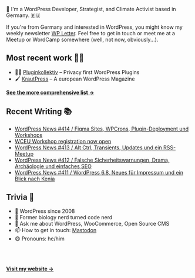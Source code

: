 👋 I'm a WordPress Developer, Strategist, and Climate Activist based in Germany. 🇪🇺

If you're from Germany and interested in WordPress, you might know my weekly newsletter [WP Letter](https://wpletter.de/). Feel free to get in touch or meet me at a Meetup or WordCamp somewhere (well, not now, obviously...).


## Most recent work 👷‍♂️

- 👨‍💻 [Pluginkollektiv](https://github.com/pluginkollektiv) – Privacy first WordPress Plugins
- 🖌️ [KrautPress](https://kraut.press) – A european WordPress Magazine

**[See the more comprehensive list &rarr;](https://simonkraft.com/what-i-do)**


## Recent Writing 📚

<!-- BLOG-POST-LIST:START -->
- [WordPress News #414 / Figma Sites, WPCrons, Plugin-Deployment und Workshops](https://feed.kraut.press/link/14399/17028680/414)
- [WCEU Workshop registration now open](https://feed.kraut.press/link/23937/17023660/wceu-workshop-registration-now-open)
- [WordPress News #413 / Alt Ctrl, Transients, Updates und ein RSS-Meetup](https://feed.kraut.press/link/14399/17021950/413)
- [WordPress News #412 / Falsche Sicherheitswarnungen, Drama, Archäologie und einfaches SEO](https://feed.kraut.press/link/14399/17017232/412)
- [WordPress News #411 / WordPress 6.8, Neues für Impressum und ein Blick nach Kenia](https://feed.kraut.press/link/14399/17012050/411)
<!-- BLOG-POST-LIST:END -->


## Trivia 🤪

- 👴 WordPress since 2008
- 🌱 Former biology nerd turned code nerd
- 💬 Ask me about WordPress, WooCommerce, Open Source CMS
- 📫 How to get in touch: [Mastodon](https://dewp.space/@simon)
- 😄 Pronouns: he/him

<br/><br/><br/>
**[Visit my website &rarr;](https://simonkraft.com/hi)**